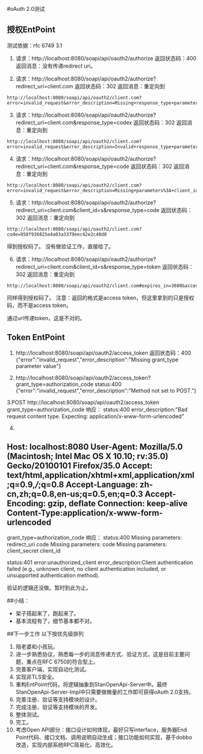 #oAuth 2.0测试


## 授权EntPoint

测试依据：rfc 6749 3.1

1. 请求：http://localhost:8080/soapi/api/oauth2/authorize
返回状态码：400
返回消息：没有传递redirect uri。

2. 请求：http://localhost:8080/soapi/api/oauth2/authorize?redirect_uri=client.com
返回状态码：302
返回消息：重定向到
```
http://localhost:8080/soapi/api/oauth2/client.com?error=invalid_request&error_description=Missing+response_type+parameter+value
```

3. 请求：http://localhost:8080/soapi/api/oauth2/authorize?redirect_uri=client.com&response_type=codex
返回状态码：302
返回消息：重定向到
```
http://localhost:8080/soapi/api/oauth2/client.com?error=invalid_request&error_description=Invalid+response_type+parameter+value
```

4. 请求：http://localhost:8080/soapi/api/oauth2/authorize?redirect_uri=client.com&response_type=code
返回状态码：302
返回消息：重定向到
```
http://localhost:8080/soapi/api/oauth2/client.com?error=invalid_request&error_description=Missing+parameters%3A+client_id
```

5. 请求：http://localhost:8080/soapi/api/oauth2/authorize?redirect_uri=client.com&client_id=s&response_type=code
返回状态码：302
返回消息：重定向到
```
http://localhost:8080/soapi/api/oauth2/client.com?code=958f936825e4a03a3379eec42e2c40d8
```
得到授权码了。
没有做验证工作，直接给了。

6. 请求：http://localhost:8080/soapi/api/oauth2/authorize?redirect_uri=client.com&client_id=s&response_type=token
返回状态码：302
返回消息：重定向到
```
http://localhost:8080/soapi/api/oauth2/client.com#expires_in=3600&access_token=8f30d4b403e3dca1ba797a4d9e4040a8
```
同样得到授权码了。
注意：返回的格式是access token，但这里拿到的只是授权码，而不是access token。

通过url传递token，这是不对的。

## Token EntPoint

1. http://localhost:8080/soapi/api/oauth2/access_token
返回状态码：400
{"error":"invalid_request","error_description":"Missing grant_type parameter value"}

2. http://localhost:8080/soapi/api/oauth2/access_token?grant_type=authorization_code
status:400
{"error":"invalid_request","error_description":"Method not set to POST."}

3.POST http://localhost:8080/soapi/api/oauth2/access_token 
grant_type=authorization_code
响应：
status:400
error_description:"Bad request content type. Expecting: application/x-www-form-urlencoded"

4. 
Host: localhost:8080
User-Agent: Mozilla/5.0 (Macintosh; Intel Mac OS X 10.10; rv:35.0) Gecko/20100101 Firefox/35.0
Accept: text/html,application/xhtml+xml,application/xml;q=0.9,*/*;q=0.8
Accept-Language: zh-cn,zh;q=0.8,en-us;q=0.5,en;q=0.3
Accept-Encoding: gzip, deflate
Connection: keep-alive
Content-Type:application/x-www-form-urlencoded
---
grant_type=authorization_code
响应：
status:400
Missing parameters: redirect_uri code
Missing parameters: code
Missing parameters: client_secret client_id

status:401
error:unauthorized_client
error_description:Client authentication failed (e.g., unknown client, no client authentication included, or unsupported authentication method).



验证的逻辑还没做。暂时到此为止。


##小结：
- 架子搭起来了，跑起来了。
- 基本流程有了，细节基本都不对。

##下一步工作
以下按优先级排列
1. 陪老婆和小孩玩。
2. 进一步熟悉协议，熟悉每一步的消息传递方式、验证方式，这是目前主要问题，重点在RFC 6750的符合型上。
3. 完善客户端，实现自动化测试。
4. 实现非TLS安全。
5. 重构EntPoint代码，将逻辑抽象到StanOpenApi-Server中。最终StanOpenApi-Server-Impl中只需要做微量的工作即可获得oAuth 2.0支持。
6. 完善注册、验证等支持模块的设计。
7. 完成注册、验证等支持模块的开发。
8. 整体测试。
9. 完工。
0. 考虑Open API部分：接口设计如何体现，最好只写interface，服务器End Point代码、接口文档、调用说明自动生成；接口功能如何实现，基于dobbo改造，实现内部系统RPC简易化、高效化。










